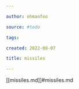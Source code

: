 ```yaml
---

author: ohmanfoo

source: #todo

tags: 

created: 2022-08-07

title: missiles

---
```

[[missiles.md]]#missiles.md